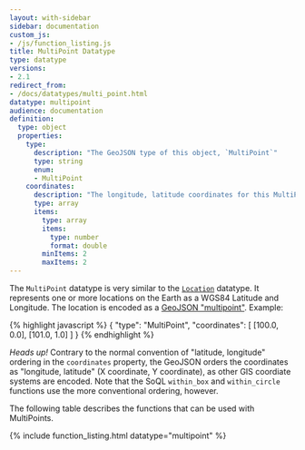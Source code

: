 ```yaml
---
layout: with-sidebar
sidebar: documentation
custom_js:
- /js/function_listing.js 
title: MultiPoint Datatype
type: datatype
versions:
- 2.1
redirect_from:
- /docs/datatypes/multi_point.html
datatype: multipoint
audience: documentation
definition:
  type: object
  properties: 
    type: 
      description: "The GeoJSON type of this object, `MultiPoint`"
      type: string
      enum: 
      - MultiPoint
    coordinates: 
      description: "The longitude, latitude coordinates for this MultiPoint, in WGS84"
      type: array
      items: 
        type: array
        items:
          type: number
          format: double
        minItems: 2
        maxItems: 2
---
```


The `MultiPoint` datatype is very similar to the [`Location`](/docs/datatypes/location.html) datatype. It represents one or more locations on the Earth as a WGS84 Latitude and Longitude. The location is encoded as a [GeoJSON "multipoint"](http://geojson.org/geojson-spec.html#multipoint). Example:

{% highlight javascript %}
{
  "type": "MultiPoint",
  "coordinates": [ [100.0, 0.0], [101.0, 1.0] ]
}
{% endhighlight %}

<div class="alert alert-info">
  <em>Heads up!</em> Contrary to the normal convention of "latitude, longitude" ordering in the <code>coordinates</code> property, the GeoJSON orders the coordinates as "longitude, latitude" (X coordinate, Y coordinate), as other GIS coordiate systems are encoded. Note that the SoQL <code>within_box</code> and <code>within_circle</code> functions use the more conventional ordering, however.
</div>

The following table describes the functions that can be used with MultiPoints. 

{% include function_listing.html datatype="multipoint" %}
